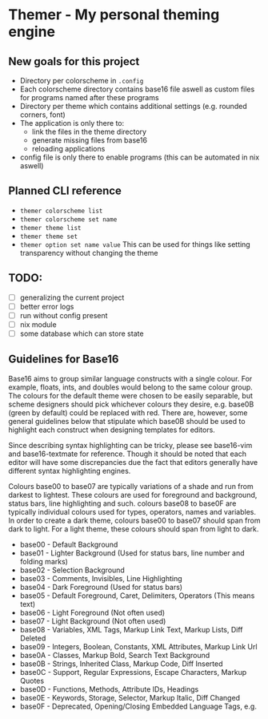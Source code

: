 # Themer - My personal theming engine

## New goals for this project

- Directory per colorscheme in `.config`
- Each colorscheme directory contains base16 file aswell as custom files for programs named after these programs
- Directory per theme which contains additional settings (e.g. rounded corners, font)
- The application is only there to:
    - link the files in the theme directory
    - generate missing files from base16
    - reloading applications
- config file is only there to enable programs (this can be automated in nix aswell)

## Planned CLI reference

- `themer colorscheme list`
- `themer colorscheme set name`
- `themer theme list`
- `themer theme set`
- `themer option set name value` This can be used for things like setting transparency without changing the theme


## TODO:

- [ ] generalizing the current project
- [ ] better error logs
- [ ] run without config present
- [ ] nix module
- [ ] some database which can store state

## Guidelines for Base16

Base16 aims to group similar language constructs with a single colour. For example, floats, ints, and doubles would belong to the same colour group. The colours for the default theme were chosen to be easily separable, but scheme designers should pick whichever colours they desire, e.g. base0B (green by default) could be replaced with red. There are, however, some general guidelines below that stipulate which base0B should be used to highlight each construct when designing templates for editors.

Since describing syntax highlighting can be tricky, please see base16-vim and base16-textmate for reference. Though it should be noted that each editor will have some discrepancies due the fact that editors generally have different syntax highlighting engines.

Colours base00 to base07 are typically variations of a shade and run from darkest to lightest. These colours are used for foreground and background, status bars, line highlighting and such. colours base08 to base0F are typically individual colours used for types, operators, names and variables. In order to create a dark theme, colours base00 to base07 should span from dark to light. For a light theme, these colours should span from light to dark.

- base00 - Default Background
- base01 - Lighter Background (Used for status bars, line number and folding marks)
- base02 - Selection Background
- base03 - Comments, Invisibles, Line Highlighting
- base04 - Dark Foreground (Used for status bars)
- base05 - Default Foreground, Caret, Delimiters, Operators (This means text)
- base06 - Light Foreground (Not often used)
- base07 - Light Background (Not often used)
- base08 - Variables, XML Tags, Markup Link Text, Markup Lists, Diff Deleted
- base09 - Integers, Boolean, Constants, XML Attributes, Markup Link Url
- base0A - Classes, Markup Bold, Search Text Background
- base0B - Strings, Inherited Class, Markup Code, Diff Inserted
- base0C - Support, Regular Expressions, Escape Characters, Markup Quotes
- base0D - Functions, Methods, Attribute IDs, Headings
- base0E - Keywords, Storage, Selector, Markup Italic, Diff Changed
- base0F - Deprecated, Opening/Closing Embedded Language Tags, e.g. <?php ?>
